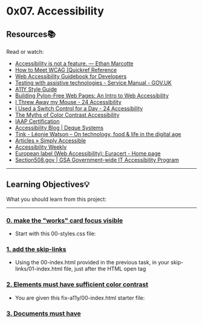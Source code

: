 # 0x07. Accessibility

## Resources:books:
Read or watch:
* [Accessibility is not a feature. — Ethan Marcotte](https://intranet.hbtn.io/rltoken/UTlxQ9qb213Y6SP7kuCsPQ)
* [How to Meet WCAG (Quickref Reference](https://intranet.hbtn.io/rltoken/8c9nVrmNWVJ--pUn1dmKVQ)
* [Web Accessibility Guidebook for Developers](https://intranet.hbtn.io/rltoken/l-XGxAh6sCv8_IahP5izxg)
* [Testing with assistive technologies - Service Manual - GOV.UK](https://intranet.hbtn.io/rltoken/bMm4g4OpeE-Iqxdtzlu0ig)
* [A11Y Style Guide](https://intranet.hbtn.io/rltoken/1q0B-A6MYnUuTPZOdKgIsg)
* [Building Pylon-Free Web Pages: An Intro to Web Accessibility](https://intranet.hbtn.io/rltoken/jTApGoNHRaI2HQs8UqGq2g)
* [I Threw Away my Mouse - 24 Accessibility](https://intranet.hbtn.io/rltoken/8PcPbGbZvmBtnn9dTB2LLQ)
* [I Used a Switch Control for a Day - 24 Accessibility](https://intranet.hbtn.io/rltoken/B7CCmybCPdoR-vy0Ljf_Kw)
* [The Myths of Color Contrast Accessibility](https://intranet.hbtn.io/rltoken/RHFJ-QN-x6sBgYDHNmAmhg)
* [IAAP Certification](https://intranet.hbtn.io/rltoken/X2PNKQCPNBv9Kt4DvzEGqw)
* [Accessibility Blog | Deque Systems](https://intranet.hbtn.io/rltoken/F6MKiJDGC7oahx5l1PG4tA)
* [Tink - Léonie Watson – On technology, food & life in the digital age](https://intranet.hbtn.io/rltoken/e2vhJAVwJgCSj_qWh5d9OA)
* [Articles » Simply Accessible](https://intranet.hbtn.io/rltoken/JMoCv9TlEIkMM6KGXcBIlA)
* [Accessibility Weekly](https://intranet.hbtn.io/rltoken/46XM-mspubGF2aZaPLtlTQ)
* [European label (Web Accessibility): Euracert - Home page](https://intranet.hbtn.io/rltoken/DsxGlFcMObADMOuJ6y8nDw)
* [Section508.gov | GSA Government-wide IT Accessibility Program](https://intranet.hbtn.io/rltoken/bwPuWIeb6MMZCopmv5KJOA)

---
## Learning Objectives:bulb:
What you should learn from this project:

---

### [0. make the "works" card focus visible](./keyboard/01-styles.css)
* Start with this 00-styles.css file:


### [1. add the skip-links](./skip-links/01-index.html)
* Using the 00-index.html provided in the previous task, in your skip-links/01-index.html file, just after the <body> HTML open tag


### [2. Elements must have sufficient color contrast](./fix-a11y/01-index.html)
* You are given this fix-a11y/00-index.html starter file:


### [3. Documents must have <title> element to aid in navigation](./fix-a11y/02-index.html)
* Taking your code from the previous task, in your fix-a11y/02-index.html file


### [4. <html> element must have a lang attribute](./fix-a11y/03-index.html)
* Taking your code from the previous task, in your fix-a11y/03-index.html file


### [5. Images must have alternate text](./fix-a11y/04-index.html)
* Taking your code from the previous task, in your fix-a11y/04-index.html file


### [6. Form elements must have labels](./fix-a11y/05-index.html)
* Taking your code from the previous task, in your fix-a11y/05-index.html file, locate the form


### [7. Links must have discernible text](./fix-a11y/06-index.html)
* In your fix-a11y/06-index.html file


### [8. Zooming and scaling must not be disabled](./fix-a11y/07-index.html)
* In your fix-a11y/07-index.html file


### [9. Heading levels should only increase by one and all page content must be contained by landmarks](./fix-a11y/08-index.html)
* You can install the headingsMap extension to have a visual representation of your headings.


### [10. Document must have one main landmark](./fix-a11y/09-index.html)
* You can install the Landmarks extension to visually locate the landmarks on your pages.


### [11. More than 2 elements become list](./fix-a11y/10-index.html)
* Automated tools can’t always alert about elements that should exist as a list.

---

## Author
* **Lucia Rodriguez Toloza** - [luroto](https://github.com/luroto)